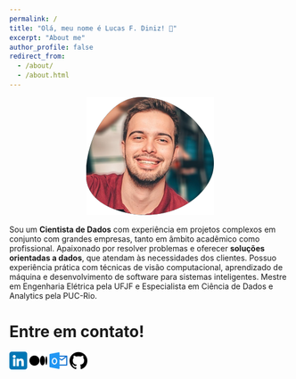 ```yaml
---
permalink: /
title: "Olá, meu nome é Lucas F. Diniz! 👋"
excerpt: "About me"
author_profile: false
redirect_from: 
  - /about/
  - /about.html
---
```


<p align="center">
  <img src="/images/about-me-photo.png">
</p>

Sou um **Cientista de Dados** com experiência em projetos complexos em conjunto com grandes empresas, tanto em âmbito acadêmico como profissional. Apaixonado por resolver problemas e oferecer **soluções orientadas a dados**, que atendam às necessidades dos clientes. Possuo experiência prática com técnicas de visão computacional, aprendizado de máquina e desenvolvimento de software para sistemas inteligentes. Mestre em Engenharia Elétrica pela UFJF e Especialista em Ciência de Dados e Analytics pela PUC-Rio.

Entre em contato!
======

[![linkedin](/images/linkedin.png (LinkedIn))][1]
[![medium](/images/medium.png (Medium))][2]
[![outlook](/images/outlook.png (Outlook))][3]
[![github](/images/github.png (Github))][4]

[1]: https://www.linkedin.com/in/lcfdiniz
[2]: https://medium.com/@lcfdiniz
[3]: mailto:lcfdiniz@outlook.com
[4]: https://github.com/lcfdiniz
